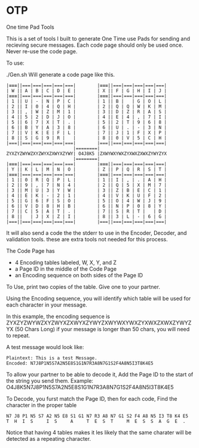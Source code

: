 # OTP
One time Pad Tools

This is a set of tools I built to generate One Time use Pads for sending and recieving secure messages.
Each code page should only be used once.  Never re-use the code page.

To use:

./Gen.sh   Will generate a code page like this.
```
|≡≡≡||===|===|===|===|===|        |≡≡≡||===|===|===|===|===|
| W || A | B | C | D | E |        | X || F | G | H | I | J |
|≡≡≡||===|===|===|===|===|        |≡≡≡||===|===|===|===|===|
| 1 || U | - | N | P | C |        | 1 || B |   | G | O | L |
| 2 || I | 0 | 4 | Q | H |        | 2 || Q | Q | W | K | M |
| 3 || , | W | Z | M | 1 |        | 3 || D | Z | R | A | S |
| 4 || 5 | 2 | D | J | O |        | 4 || E | 4 | , | 7 | I |
| 5 || 6 | 7 | X | T | . |        | 5 || 2 | T | 9 | 6 | 8 |
| 6 || B | Y | A | 3 | 8 |        | 6 || U | . | - | 3 | N |
| 7 || V | K | E | F | L |        | 7 || J | 1 | F | X | P |
| 8 || S | G | 9 | R |   |        | 8 || 0 | V | 5 | C | H |
|===||===|===|===|===|===|        |===||===|===|===|===|===|
                         |========|
ZYXZYZWYWZXYZWYXZXWYXZYWY| O4J8K5 |ZXWYWXYWXZYXWXZXWXZYWYZYX
                         |========|
|≡≡≡||===|===|===|===|===|        |≡≡≡||===|===|===|===|===|
| Y || K | L | M | N | O |        | Z || P | Q | R | S | T |
|≡≡≡||===|===|===|===|===|        |≡≡≡||===|===|===|===|===|
| 1 || 0 | R | Q | P | L |        | 1 || I | , | . | A | H |
| 2 || 9 | , | 7 | N | 4 |        | 2 || Q | 5 | X | M | 7 |
| 3 || M | U | 3 | Y | W |        | 3 || Z | B | E | C | 1 |
| 4 || E | K | - | 2 | 1 |        | 4 || V | K | U | F | 2 |
| 5 || G | 6 | F | S | O |        | 5 || O | 4 | W | J | 9 |
| 6 || V | D | 8 | H | B |        | 6 || N | P | 0 | 8 | Y |
| 7 || C | 5 | A | T | . |        | 7 || S | R | T |   | D |
| 8 ||   | J | X | Z | I |        | 8 || 3 | L | - | 6 | G |
|===||===|===|===|===|===|        |===||===|===|===|===|===|
```

It will also send a code the the stderr to use in the Encoder, Decoder, and validation tools.   these are extra tools not needed for this process.

The Code Page has 
- 4 Encoding tables labeled, W, X, Y, and Z
- a Page ID in the middle of the Code Page
- an Encoding sequence on both sides of the Page ID

To Use, print two copies of the table.    Give one to your partner.

Using the Encoding sequence, you will identify which table will be used for each character in your message.

In this example, the encoding sequence is ZYXZYZWYWZXYZWYXZXWYXZYWYZXWYWXYWXZYXWXZXWXZYWYZYX  (50 Chars Long)  if your message is longer than 50 chars, you will need to repeat.

A test message would look like:
```
Plaintext: This is a test Message.
Encoded: N7J8P1N5S7A2N5E8S1G1N7R3A8N7G1S2F4A8N5I3T8K4E5
```

To allow your partner to be able to decode it, Add the Page ID to the start of the string you send them.
Example: O4J8K5N7J8P1N5S7A2N5E8S1G1N7R3A8N7G1S2F4A8N5I3T8K4E5

To Decode, you furst match the Page ID, then for each code, Find the character in the proper table
```
N7 J8 P1 N5 S7 A2 N5 E8 S1 G1 N7 R3 A8 N7 G1 S2 F4 A8 N5 I3 T8 K4 E5
T  H  I  S     I  S     A     T  E  S  T     M  E  S  S  A  G  E  .
```
Notice that having 4 tables makes it les likely that the same charater will be detected as a repeating character.




